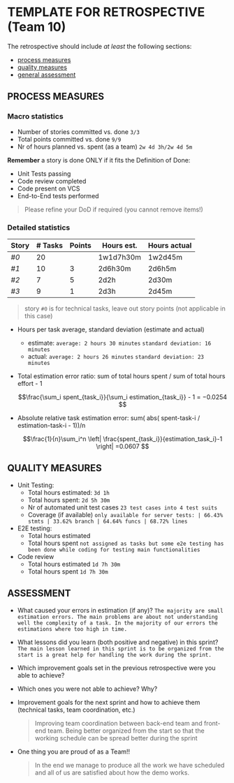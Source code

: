 TEMPLATE FOR RETROSPECTIVE (Team 10)
=====================================

The retrospective should include _at least_ the following
sections:

- [process measures](#process-measures)
- [quality measures](#quality-measures)
- [general assessment](#assessment)

## PROCESS MEASURES 

### Macro statistics

- Number of stories committed vs. done `3/3`
- Total points committed vs. done `9/9`
- Nr of hours planned vs. spent (as a team) `2w 4d 3h/2w 4d 5m`

**Remember** a story is done ONLY if it fits the Definition of Done:
 
- Unit Tests passing
- Code review completed
- Code present on VCS
- End-to-End tests performed

> Please refine your DoD if required (you cannot remove items!) 

### Detailed statistics

| Story  | # Tasks | Points | Hours est. | Hours actual |
|--------|---------|--------|------------|--------------|
| _#0_   |20       |        |1w1d7h30m   |1w2d45m       |
| _#1_   |10       |3       |2d6h30m     |2d6h5m        |
| _#2_   |7        |5       |2d2h        |2d30m         |
| _#3_   |9        |1       |2d3h        |2d45m         |

> story `#0` is for technical tasks, leave out story points (not applicable in this case)

- Hours per task average, standard deviation (estimate and actual)
  - estimate: `average: 2 hours 30 minutes` `standard deviation: 16 minutes`
  - actual: `average: 2 hours 26 minutes` `standard deviation: 23 minutes`
- Total estimation error ratio: sum of total hours spent / sum of total hours effort - 1

    $$\frac{\sum_i spent_{task_i}}{\sum_i estimation_{task_i}} - 1 = −0.0254 $$
    
- Absolute relative task estimation error: sum( abs( spent-task-i / estimation-task-i - 1))/n

    $$\frac{1}{n}\sum_i^n \left| \frac{spent_{task_i}}{estimation_task_i}-1 \right| =0.0607 $$
  
## QUALITY MEASURES 

- Unit Testing:
  - Total hours estimated: `3d 1h`
  - Total hours spent: `2d 5h 30m`
  - Nr of automated unit test cases `23 test cases into 4 test suits`
  - Coverage (if available) `only available for server tests: | 66.43% stmts | 33.62% branch | 64.64% funcs | 68.72% lines`
- E2E testing:
  - Total hours estimated
  - Total hours spent
  `not assigned as tasks but some e2e testing has been done while coding for testing main functionalities`
- Code review 
  - Total hours estimated `1d 7h 30m`
  - Total hours spent `1d 7h 30m`
  


## ASSESSMENT

- What caused your errors in estimation (if any)? `The majority are small estimation errors. The main problems are about not understanding well the complexity of a task. In the majority of our errors the estimations where too high in time.`

- What lessons did you learn (both positive and negative) in this sprint? `The main lesson learned in this sprint is to be organized from the start is a great help for handling the work during the sprint. `

- Which improvement goals set in the previous retrospective were you able to achieve? 
  
- Which ones you were not able to achieve? Why?

- Improvement goals for the next sprint and how to achieve them (technical tasks, team coordination, etc.)

  > Improving team coordination between back-end team and front-end team.
  > Being better organized from the start so that the working schedule can be spread better during the sprint

- One thing you are proud of as a Team!!
  > In the end we manage to produce all the work we have scheduled and all of us are satisfied about how the demo works.